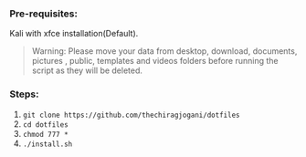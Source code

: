 ### Pre-requisites:
Kali with xfce installation(Default).

>Warning: Please move your data from desktop, download, documents, pictures , public, templates and videos folders before running the script as they will be deleted.

### Steps:

1. `git clone https://github.com/thechiragjogani/dotfiles`
1. `cd dotfiles`
1. `chmod 777 *`
1. `./install.sh`
